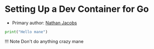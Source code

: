 # Setting Up a Dev Container for Go

* Primary author: [Nathan Jacobs](https://github.com/nathjaco1016)


``` py title="Title mane"
print("Hello mane")
```

!!! Note
    Don't do anything crazy mane 